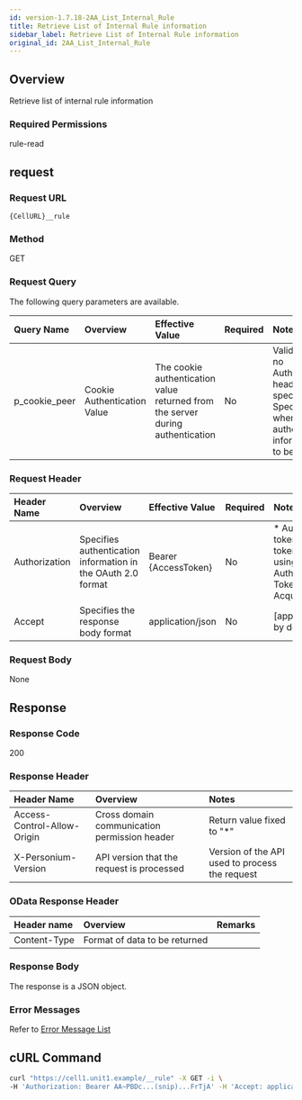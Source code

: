 ```yaml
---
id: version-1.7.18-2AA_List_Internal_Rule
title: Retrieve List of Internal Rule information
sidebar_label: Retrieve List of Internal Rule information
original_id: 2AA_List_Internal_Rule
---
```


## Overview
Retrieve list of internal rule information

### Required Permissions
rule-read

## request
### Request URL
```
{CellURL}__rule
```
### Method
GET

### Request Query
The following query parameters are available.

|Query Name|Overview|Effective Value|Required|Notes|
|:--|:--|:--|:--|:--|
|p_cookie_peer|Cookie Authentication Value|The cookie authentication value returned from the server during authentication|No|Valid only if no Authorization header specified<br>Specify this when cookie authentication information is to be used|

### Request Header
|Header Name|Overview|Effective Value|Required|Notes|
|:--|:--|:--|:--|:--|
|Authorization|Specifies authentication information in the OAuth 2.0 format|Bearer {AccessToken}|No|* Authentication tokens are the tokens acquired using the Authentication Token Acquisition API|
|Accept|Specifies the response body format|application/json|No|[application/json] by default|


### Request Body
None

## Response
### Response Code
200

### Response Header
|Header Name|Overview|Notes|
|:--|:--|:--|
|Access-Control-Allow-Origin|Cross domain communication permission header|Return value fixed to "*"|
|X-Personium-Version|API version that the request is processed|Version of the API used to process the request|

### OData Response Header
|Header name|Overview|Remarks|
|:--|:--|:--|
|Content-Type|Format of data to be returned||

### Response Body
The response is a JSON object.

### Error Messages
Refer to [Error Message List](004_Error_Messages.md)

## cURL Command

```sh
curl "https://cell1.unit1.example/__rule" -X GET -i \
-H 'Authorization: Bearer AA~PBDc...(snip)...FrTjA' -H 'Accept: application/json'
```
